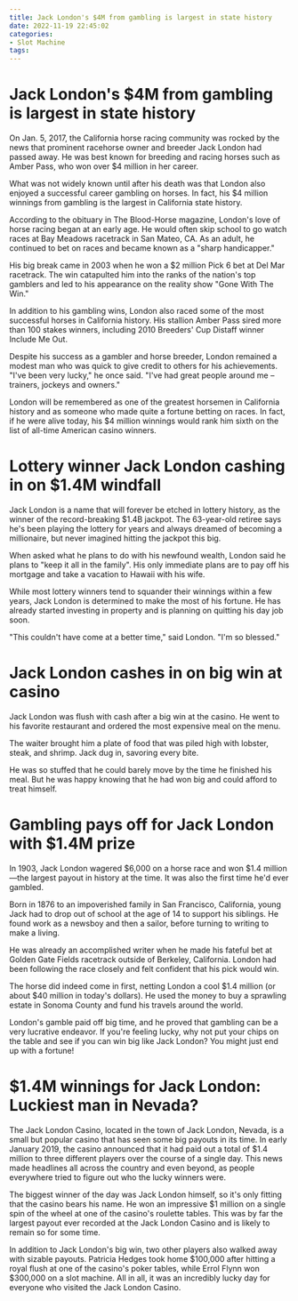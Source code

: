 ```yaml
---
title: Jack London's $4M from gambling is largest in state history
date: 2022-11-19 22:45:02
categories:
- Slot Machine
tags:
---
```



#  Jack London's $4M from gambling is largest in state history

On Jan. 5, 2017, the California horse racing community was rocked by the news that prominent racehorse owner and breeder Jack London had passed away. He was best known for breeding and racing horses such as Amber Pass, who won over $4 million in her career.

What was not widely known until after his death was that London also enjoyed a successful career gambling on horses. In fact, his $4 million winnings from gambling is the largest in California state history.

According to the obituary in The Blood-Horse magazine, London's love of horse racing began at an early age. He would often skip school to go watch races at Bay Meadows racetrack in San Mateo, CA. As an adult, he continued to bet on races and became known as a "sharp handicapper."

His big break came in 2003 when he won a $2 million Pick 6 bet at Del Mar racetrack. The win catapulted him into the ranks of the nation's top gamblers and led to his appearance on the reality show "Gone With The Win."

In addition to his gambling wins, London also raced some of the most successful horses in California history. His stallion Amber Pass sired more than 100 stakes winners, including 2010 Breeders' Cup Distaff winner Include Me Out.

Despite his success as a gambler and horse breeder, London remained a modest man who was quick to give credit to others for his achievements. "I've been very lucky," he once said. "I've had great people around me – trainers, jockeys and owners."

London will be remembered as one of the greatest horsemen in California history and as someone who made quite a fortune betting on races. In fact, if he were alive today, his $4 million winnings would rank him sixth on the list of all-time American casino winners.

#  Lottery winner Jack London cashing in on $1.4M windfall

Jack London is a name that will forever be etched in lottery history, as the winner of the record-breaking $1.4B jackpot. The 63-year-old retiree says he's been playing the lottery for years and always dreamed of becoming a millionaire, but never imagined hitting the jackpot this big.

When asked what he plans to do with his newfound wealth, London said he plans to "keep it all in the family". His only immediate plans are to pay off his mortgage and take a vacation to Hawaii with his wife.

While most lottery winners tend to squander their winnings within a few years, Jack London is determined to make the most of his fortune. He has already started investing in property and is planning on quitting his day job soon.

"This couldn't have come at a better time," said London. "I'm so blessed."

#  Jack London cashes in on big win at casino

Jack London was flush with cash after a big win at the casino. He went to his favorite restaurant and ordered the most expensive meal on the menu.

The waiter brought him a plate of food that was piled high with lobster, steak, and shrimp. Jack dug in, savoring every bite.

He was so stuffed that he could barely move by the time he finished his meal. But he was happy knowing that he had won big and could afford to treat himself.

#  Gambling pays off for Jack London with $1.4M prize

In 1903, Jack London wagered $6,000 on a horse race and won $1.4 million—the largest payout in history at the time. It was also the first time he'd ever gambled.

Born in 1876 to an impoverished family in San Francisco, California, young Jack had to drop out of school at the age of 14 to support his siblings. He found work as a newsboy and then a sailor, before turning to writing to make a living.

He was already an accomplished writer when he made his fateful bet at Golden Gate Fields racetrack outside of Berkeley, California. London had been following the race closely and felt confident that his pick would win.

The horse did indeed come in first, netting London a cool $1.4 million (or about $40 million in today's dollars). He used the money to buy a sprawling estate in Sonoma County and fund his travels around the world.

London's gamble paid off big time, and he proved that gambling can be a very lucrative endeavor. If you're feeling lucky, why not put your chips on the table and see if you can win big like Jack London? You might just end up with a fortune!

#  $1.4M winnings for Jack London: Luckiest man in Nevada?

The Jack London Casino, located in the town of Jack London, Nevada, is a small but popular casino that has seen some big payouts in its time. In early January 2019, the casino announced that it had paid out a total of $1.4 million to three different players over the course of a single day. This news made headlines all across the country and even beyond, as people everywhere tried to figure out who the lucky winners were.

The biggest winner of the day was Jack London himself, so it's only fitting that the casino bears his name. He won an impressive $1 million on a single spin of the wheel at one of the casino's roulette tables. This was by far the largest payout ever recorded at the Jack London Casino and is likely to remain so for some time.

In addition to Jack London's big win, two other players also walked away with sizable payouts. Patricia Hedges took home $100,000 after hitting a royal flush at one of the casino's poker tables, while Errol Flynn won $300,000 on a slot machine. All in all, it was an incredibly lucky day for everyone who visited the Jack London Casino.